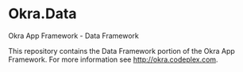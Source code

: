 Okra.Data
=========

Okra App Framework - Data Framework

This repository contains the Data Framework portion of the Okra App Framework. For more information see http://okra.codeplex.com.